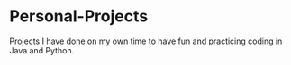 # Personal-Projects
Projects I have done on my own time to have fun and practicing coding in Java and Python.
